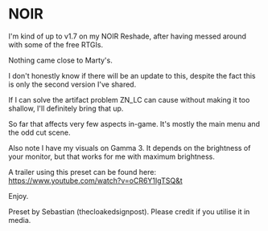 # NOIR

I'm kind of up to v1.7 on my NOIR Reshade, after having messed around with some of the free RTGIs.

Nothing came close to Marty's.

I don't honestly know if there will be an update to this, despite the fact this is only the second version I've shared.

If I can solve the artifact problem ZN_LC can cause without making it too shallow, I'll definitely bring that up.

So far that affects very few aspects in-game. It's mostly the main menu and the odd cut scene.

Also note I have my visuals on Gamma 3. It depends on the brightness of your monitor, but that works for me with maximum brightness.

A trailer using this preset can be found here: https://www.youtube.com/watch?v=oCR6Y1IgTSQ&t

Enjoy.


Preset by Sebastian (thecloakedsignpost). Please credit if you utilise it in media.
